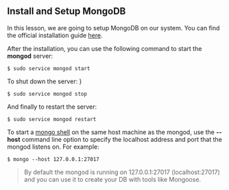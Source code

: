 ## Install and Setup MongoDB

In this lesson, we are going to setup MongoDB on our system. You can find the official installation guide [here](https://docs.mongodb.com/manual/installation/).

After the installation, you can use the following command to start the **mongod** server: 

    $ sudo service mongod start 

To shut down the server: }
        
    $ sudo service mongod stop 


And finally to restart the server: 
    
    $ sudo service mongod restart 


To start a [mongo shell]() on the same host machine as the mongod, use the **--host** command line option to specify the localhost address and port that the mongod listens on. For example: 

    $ mongo --host 127.0.0.1:27017 

>By default the mongod is running on 127.0.0.1:27017 (localhost:27017) and you can use it to create your DB with tools like Mongoose.